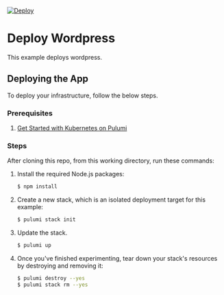 [![Deploy](https://get.pulumi.com/new/button.svg)](https://app.pulumi.com/new)

# Deploy Wordpress

This example deploys wordpress.

## Deploying the App

To deploy your infrastructure, follow the below steps.

### Prerequisites

1. [Get Started with Kubernetes on Pulumi](https://www.pulumi.com/docs/get-started/kubernetes/)

### Steps

After cloning this repo, from this working directory, run these commands:

1. Install the required Node.js packages:

    ```bash
    $ npm install
    ```

2. Create a new stack, which is an isolated deployment target for this example:

    ```bash
    $ pulumi stack init
    ```

3. Update the stack.

    ```bash
    $ pulumi up
    ```
   
4. Once you've finished experimenting, tear down your stack's resources by destroying and removing it:

    ```bash
    $ pulumi destroy --yes
    $ pulumi stack rm --yes
    ```
